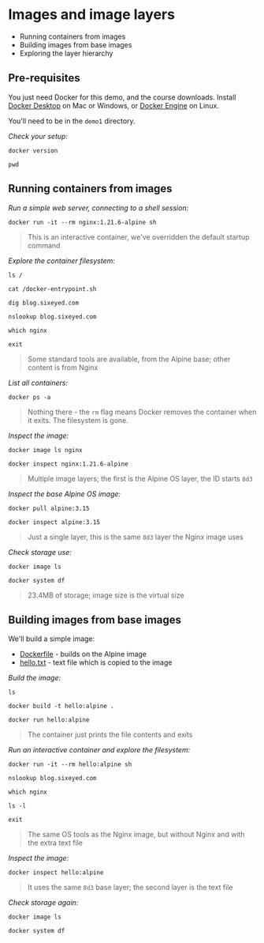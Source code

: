 # Images and image layers

- Running containers from images
- Building images from base images
- Exploring the layer hierarchy

## Pre-requisites

You just need Docker for this demo, and the course downloads. Install [Docker Desktop](https://www.docker.com/products/docker-desktop) on Mac or Windows, or [Docker Engine]() on Linux.

You'll need to be in the `demo1` directory.

_Check your setup:_

```
docker version

pwd
```

## Running containers from images

_Run a simple web server, connecting to a shell session:_

```
docker run -it --rm nginx:1.21.6-alpine sh
```

> This is an interactive container, we've overridden the default startup command

_Explore the container filesystem:_

```
ls /

cat /docker-entrypoint.sh

dig blog.sixeyed.com

nslookup blog.sixeyed.com

which nginx

exit
```

> Some standard tools are available, from the Alpine base; other content is from Nginx

_List all containers:_

```
docker ps -a
```

> Nothing there - the `rm` flag means Docker removes the container when it exits. The filesystem is gone.


_Inspect the image:_

```
docker image ls nginx 

docker inspect nginx:1.21.6-alpine
```

> Multiple image layers; the first is the Alpine OS layer, the ID starts `8d3`

_Inspect the base Alpine OS image:_

```
docker pull alpine:3.15

docker inspect alpine:3.15
```

> Just a single layer, this is the same `8d3` layer the Nginx image uses

_Check storage use:_

```
docker image ls

docker system df
```

> 23.4MB of storage; image size is the virtual size

## Building images from base images

We'll build a simple image:

- [Dockerfile](./Dockerfile) - builds on the Alpine image
- [hello.txt](./hello.txt) - text file which is copied to the image

_Build the image:_

```
ls

docker build -t hello:alpine .

docker run hello:alpine
```

> The container just prints the file contents and exits

_Run an interactive container and explore the filesystem:_

```
docker run -it --rm hello:alpine sh

nslookup blog.sixeyed.com

which nginx

ls -l

exit
```

> The same OS tools as the Nginx image, but without Nginx and with the extra text file

_Inspect the image:_

```
docker inspect hello:alpine
```

> It uses the same `8d3` base layer; the second layer is the text file

_Check storage again:_

```
docker image ls 

docker system df
```


